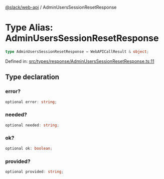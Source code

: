 [@slack/web-api](../index.md) / AdminUsersSessionResetResponse

# Type Alias: AdminUsersSessionResetResponse

```ts
type AdminUsersSessionResetResponse = WebAPICallResult & object;
```

Defined in: [src/types/response/AdminUsersSessionResetResponse.ts:11](https://github.com/slackapi/node-slack-sdk/blob/main/packages/web-api/src/types/response/AdminUsersSessionResetResponse.ts#L11)

## Type declaration

### error?

```ts
optional error: string;
```

### needed?

```ts
optional needed: string;
```

### ok?

```ts
optional ok: boolean;
```

### provided?

```ts
optional provided: string;
```
